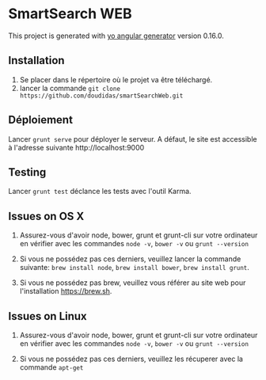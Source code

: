 # SmartSearch WEB

This project is generated with [yo angular generator](https://github.com/yeoman/generator-angular)
version 0.16.0.

## Installation

1. Se placer dans le répertoire où le projet va être téléchargé.
2. lancer la commande `git clone https://github.com/doudidas/smartSearchWeb.git`

## Déploiement

Lancer `grunt serve` pour déployer le serveur. A défaut, le site est accessible à l'adresse suivante http://localhost:9000

## Testing

Lancer `grunt test` déclance les tests avec l'outil Karma.

## Issues on OS X

1. Assurez-vous d'avoir node, bower, grunt et grunt-cli sur votre ordinateur en vérifier avec les commandes `node -v`, `bower -v` ou `grunt --version`

2. Si vous ne possédez pas ces derniers, veuillez lancer la commande suivante: `brew install node`, `brew install bower`, `brew install grunt`.

3. Si vous ne possédez pas brew, veuillez vous référer au site web pour l'installation https://brew.sh.

## Issues on Linux

1. Assurez-vous d'avoir node, bower, grunt et grunt-cli sur votre ordinateur en vérifier avec les commandes `node -v`, `bower -v` ou `grunt --version`

2. Si vous ne possédez pas ces derniers, veuillez les récuperer avec la commande `apt-get`
